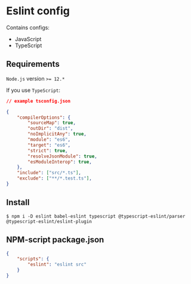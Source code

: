 # Eslint config

Contains configs: 
* JavaScript
* TypeScript

## Requirements

`Node.js` version `>= 12.*`

If you use `TypeScript`:

```json
// example tsconfig.json

{
    "compilerOptions": {
        "sourceMap": true,
        "outDir": "dist",
        "noImplicitAny": true,
        "module": "es6",
        "target": "es6",
        "strict": true,
        "resolveJsonModule": true,
        "esModuleInterop": true,
    },
    "include": ["src/*.ts"],
    "exclude": ["**/*.test.ts"],
}
```

## Install

```console
$ npm i -D eslint babel-eslint typescript @typescript-eslint/parser @typescript-eslint/eslint-plugin
```

## NPM-script package.json

```json
{
    "scripts": {
        "eslint": "eslint src"
    }
}
```